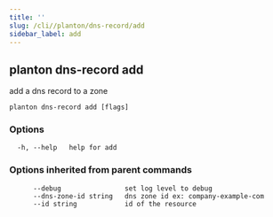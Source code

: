```yaml
---
title: ''
slug: /cli//planton/dns-record/add
sidebar_label: add
---
```

## planton dns-record add

add a dns record to a zone

```
planton dns-record add [flags]
```

### Options

```
  -h, --help   help for add
```

### Options inherited from parent commands

```
      --debug                set log level to debug
      --dns-zone-id string   dns zone id ex: company-example-com
      --id string            id of the resource
```

